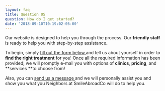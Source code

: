 ```yaml
---
layout: faq
title: Question 05
question: How do I get started?
date: '2018-09-10T10:19:02-05:00'
---
```

Our website is designed to help you through the process. Our **friendly staff** is ready to help you with step-by-step assistance. 

To begin, simply [fill out the form below ](https://neighborhealthco.com/GetStarted)and tell us about yourself in order to **find the right treatment** for you! Once all the required information has been provided, we will promptly e-mail you with options of **clinics**, **pricing**, and **services **to choose from!

Also, you can [send us a message ](https://neighborhealthco.com/Contact)and we will personally assist you and show you what you Neighbors at SmileAbroadCo will do to help you.
